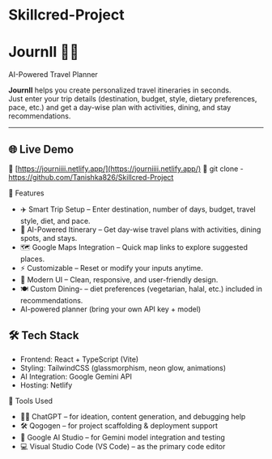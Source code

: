 # Skillcred-Project
# JournII 🧳✨  
AI-Powered Travel Planner  

**JournII** helps you create personalized travel itineraries in seconds.  
Just enter your trip details (destination, budget, style, dietary preferences, pace, etc.) and get a day-wise plan with activities, dining, and stay recommendations.  

---

## 🌐 Live Demo  
🔗 [https://journiiii.netlify.app/](https://journiiii.netlify.app/)
🔗 git clone - <https://github.com/Tanishka826/Skillcred-Project>

 🚀 Features  
- ✈️ Smart Trip Setup – Enter destination, number of days, budget, travel style, diet, and pace.  
- 🧠 AI-Powered Itinerary – Get day-wise travel plans with activities, dining spots, and stays.  
- 🗺️ Google Maps Integration – Quick map links to explore suggested places.  
- ⚡ Customizable – Reset or modify your inputs anytime.  
- 🎨 Modern UI – Clean, responsive, and user-friendly design.  
-  ⁠🍽️ Custom Dining- – diet preferences (vegetarian, halal, etc.) included in recommendations.
-  AI-powered planner (bring your own API key + model)


## 🛠️ Tech Stack  
- Frontend: React + TypeScript (Vite)  
- Styling: TailwindCSS (glassmorphism, neon glow, animations)
- AI Integration: Google Gemini API  
- Hosting: Netlify  


 🔧 Tools Used  
- 🧑‍💻 ChatGPT – for ideation, content generation, and debugging help  
- 🛠️ Qogogen – for project scaffolding & deployment support  
- 🤖 Google AI Studio – for Gemini model integration and testing  
- 💻 Visual Studio Code (VS Code) – as the primary code editor  



